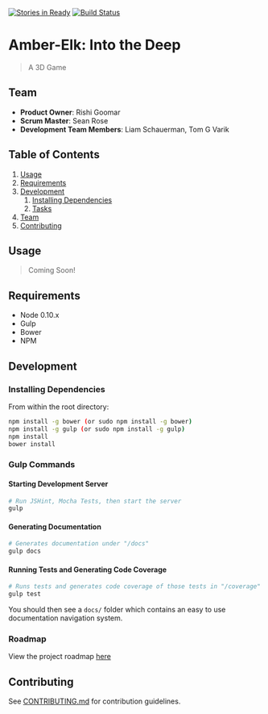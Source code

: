 [![Stories in Ready](https://badge.waffle.io/amber-elk/amber-elk.png?label=ready&title=Ready)](https://waffle.io/amber-elk/amber-elk)
[![Build Status](https://travis-ci.org/Amber-Elk/amber-elk.svg?branch=master)](https://travis-ci.org/Amber-Elk/amber-elk)
# Amber-Elk: Into the Deep

> A 3D Game

## Team

  - __Product Owner__: Rishi Goomar
  - __Scrum Master__: Sean Rose
  - __Development Team Members__: Liam Schauerman, Tom G Varik

## Table of Contents

1. [Usage](#Usage)
1. [Requirements](#requirements)
1. [Development](#development)
    1. [Installing Dependencies](#installing-dependencies)
    1. [Tasks](#tasks)
1. [Team](#team)
1. [Contributing](#contributing)

## Usage

> Coming Soon!

## Requirements

- Node 0.10.x
- Gulp
- Bower
- NPM

## Development

### Installing Dependencies

From within the root directory:

```sh
npm install -g bower (or sudo npm install -g bower)
npm install -g gulp (or sudo npm install -g gulp)
npm install
bower install
```

### Gulp Commands
#### Starting Development Server
```sh
# Run JSHint, Mocha Tests, then start the server
gulp
```

#### Generating Documentation
```sh
# Generates documentation under "/docs"
gulp docs
```

#### Running Tests and Generating Code Coverage
```sh
# Runs tests and generates code coverage of those tests in "/coverage"
gulp test
```
You should then see a ```docs/``` folder which contains an easy to use documentation navigation system.

### Roadmap

View the project roadmap [here](https://waffle.io/amber-elk/amber-elk)


## Contributing

See [CONTRIBUTING.md](CONTRIBUTING.md) for contribution guidelines.

